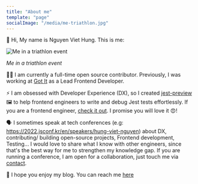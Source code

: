```yaml
---
title: "About me"
template: "page"
socialImage: "/media/me-triathlon.jpg"
---
```


👋 Hi, My name is Nguyen Viet Hung. This is me:

![Me in a triathlon event](/media/me-triathlon.jpg)

_Me in a triathlon event_

🧑‍💻 I am currently a full-time open source contributor. Previously, I was working at [Got It](https://www.got-it.co/) as a Lead Frontend Developer.

⚡️ I am obsessed with Developer Experience (DX), so I created [jest-preview](https://github.com/nvh95/jest-preview) 🖼 to help frontend engineers to write and debug Jest tests effortlessly. If you are a frontend engineer, [check it out](https://github.com/nvh95/jest-preview). I promise you will love it 😍!

🗣 I sometimes speak at tech conferences (e.g: <https://2022.jsconf.kr/en/speakers/hung-viet-nguyen>) about DX, contributing/ building open-source projects, Frontend development, Testing... I would love to share what I know with other engineers, since that's the best way for me to strengthen my knowledge gap. If you are running a conference, I am open for a collaboration, just touch me via [contact](/pages/contacts).

🙌 I hope you enjoy my blog. You can reach me [here](/pages/contacts)

<!-- TODO: Add Vietnamese -->

